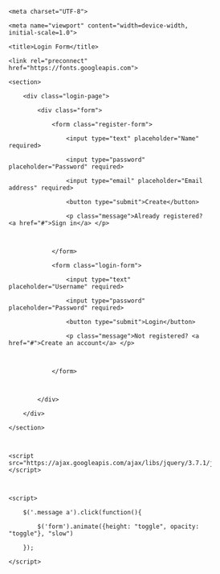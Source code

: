 <!DOCTYPE html>

<html lang="en">

<head>

    <meta charset="UTF-8">

    <meta name="viewport" content="width=device-width, initial-scale=1.0">

    <title>Login Form</title>

    <link rel="preconnect" href="https://fonts.googleapis.com">

<link rel="preconnect" href="https://fonts.gstatic.com" crossorigin>

<link href="https://fonts.googleapis.com/css2?family=Roboto:ital,wght@0,100;0,300;0,400;0,500;0,700;0,900;1,100;1,300;1,400;1,500;1,700;1,900&display=swap" rel="stylesheet">



<style>

    *{

        padding: 0;

        margin: 0;

        box-sizing: border-box;

        font-family: 'Roboto',sans-serif;

        text-decoration: none;

    }

    section{

        width: 100%;

        height: 100vh;

        display: flex;

        align-items: center;

        justify-content: center;

        background-color: skyblue;

  }

  .login-page{

    width: 360px;

    padding: 8% 0 0;

  }

  .form{

    position: relative;

    z-index: 1;

    background-color: #ffffff;

    max-width: 360px;

    margin: 0 auto 100px;

    padding: 45px;

    text-align: center;

    box-shadow: 0 0 20px 0 rgba(0,0,0,0.2), 0 5px 5px 0 rgba(0,0,0,0.24);

  }

  .form input{

    outline: 0;

    background: #f2f2f2;

    width: 100%;

    border: 0;

    margin: 0 0 15px;

    padding: 15px;

    font-size: 14px;

    border-radius: 5px;

  }

  .form button{

    text-transform: uppercase;

    outline: 0;

    border: none;

    background-color: rgb(69, 69, 255);

    width: 100%;

    border: 0;

    margin: 0 0 15px;

    padding: 15px;

    font-size: 14px;

    color: #ffffff;

    font-weight: 600;

    transition: 0.3s ease;

    cursor: pointer;

    border-radius: 5px;

  }

  .form button:hover, form button:active,form button:focus{

    background-color: navy;

  }

  .form .message{

    margin: 15px 0 0;

    color: #b3b3b3;

    font-size: 12px;

  }

  .form .message a{

    color: rgb(69, 69, 255);

  }

  .form .register-form{

    display: none;



  }

  

</style>



</head>

<body>

    <section>

        <div class="login-page">

            <div class="form">

                <form class="register-form">

                    <input type="text" placeholder="Name" required>

                    <input type="password" placeholder="Password" required>

                    <input type="email" placeholder="Email address" required>

                    <button type="submit">Create</button>

                    <p class="message">Already registered? <a href="#">Sign in</a> </p>



                </form>

                <form class="login-form">

                    <input type="text" placeholder="Username" required>

                    <input type="password" placeholder="Password" required>

                    <button type="submit">Login</button>

                    <p class="message">Not registered? <a href="#">Create an account</a> </p>

                    

                </form>



            </div>

        </div>

    </section>



    <script src="https://ajax.googleapis.com/ajax/libs/jquery/3.7.1/jquery.min.js"></script>



    <script>

        $('.message a').click(function(){

            $('form').animate({height: "toggle", opacity: "toggle"}, "slow")

        });

    </script>

</body>

</html>
